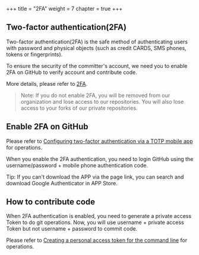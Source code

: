 +++
title = "2FA"
weight = 7
chapter = true
+++

## Two-factor authentication(2FA)

Two-factor authentication(2FA) is the safe method of authenticating users with password and physical objects (such as credit CARDS, SMS phones, tokens or fingerprints).

To ensure the security of the committer's account, we need you to enable 2FA on GitHub to verify account and contribute code.

More details, please refer to [2FA](https://help.github.com/articles/requiring-two-factor-authentication-in-your-organization/).

> Note: If you do not enable 2FA, you will be removed from our organization and lose access to our repositories. You will also lose access to your forks of our private repositories.

## Enable 2FA on GitHub

Please refer to [Configuring two-factor authentication via a TOTP mobile app](https://help.github.com/articles/configuring-two-factor-authentication-via-a-totp-mobile-app/) for operations.

When you enable the 2FA authentication, you need to login GitHub using the username/password + mobile phone authentication code.

Tip: If you can't download the APP via the page link, you can search and download Google Authenticator in APP Store.

## How to contribute code

When 2FA authentication is enabled, you need to generate a private access Token to do git operations. Now, you will use username + private access Token but not username + password
to commit code.

Please refer to [Creating a personal access token for the command line](https://help.github.com/articles/creating-a-personal-access-token-for-the-command-line/) for operations.
